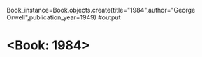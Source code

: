 Book_instance=Book.objects.create(title="1984",author="George Orwell",publication_year=1949)
#output
# <Book: 1984>
